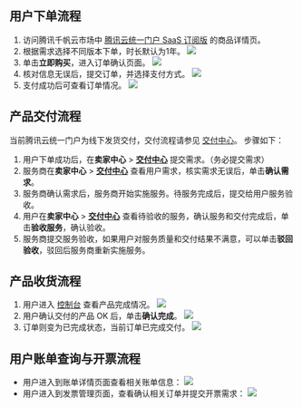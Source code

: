 ## 用户下单流程
1. 访问腾讯千帆云市场中 [腾讯云统一门户 SaaS 订阅版](https://market.cloud.tencent.com/products/33453) 的商品详情页。
2. 根据需求选择不同版本下单，时长默认为1年。
![](https://qcloudimg.tencent-cloud.cn/raw/4842c0cfbc83b9f59cf9209622828440.png)
3. 单击**立即购买**，进入订单确认页面。
![](https://qcloudimg.tencent-cloud.cn/raw/b0ffc266bdb13adc7def98ab0cca6058.png)
4. 核对信息无误后，提交订单，并选择支付方式。
![](https://qcloudimg.tencent-cloud.cn/raw/b067ef53ad7fe892b35cc18b2713773c.png)
5. 支付成功后可查看订单情况。
![](https://qcloudimg.tencent-cloud.cn/raw/d3fb08c51809c5d17f89a90db45461a9.png)


## 产品交付流程
当前腾讯云统一门户为线下发货交付，交付流程请参见 [交付中心](https://cloud.tencent.com/document/product/306/65846)。
步骤如下：
1. 用户下单成功后，在**卖家中心** > **[交付中心](https://console.cloud.tencent.com/servicemarket/deliver)** 提交需求。（务必提交需求）
2. 服务商在**卖家中心** > **[交付中心](https://console.cloud.tencent.com/serviceprovider/deliver)** 查看用户需求，核实需求无误后，单击**确认需求**。
3. 服务商确认需求后，服务商开始实施服务。待服务完成后，提交给用户服务验收。
4. 用户在**卖家中心** > **[交付中心](https://console.cloud.tencent.com/servicemarket/deliver)** 查看待验收的服务，确认服务和交付完成后，单击**验收服务**，确认验收。
5. 服务商提交服务验收，如果用户对服务质量和交付结果不满意，可以单击**驳回验收**，驳回后服务商重新实施服务。

## 产品收货流程
1. 用户进入 [控制台](https://console.cloud.tencent.com/servicemarket/services) 查看产品完成情况。
![](https://qcloudimg.tencent-cloud.cn/raw/cbbe2f0c61e676a03d668c464ccf2e6c.png)
2. 用户确认交付的产品 OK 后，单击**确认完成**。
![](https://qcloudimg.tencent-cloud.cn/raw/3585a5e04669e6ba583a5202fc732129.png)
3. 订单则变为已完成状态，当前订单已完成交付。
![](https://qcloudimg.tencent-cloud.cn/raw/dceabae18764b4164ffbc55516dd00b7.png)

## 用户账单查询与开票流程
- 用户进入到账单详情页面查看相关账单信息：
![](https://qcloudimg.tencent-cloud.cn/raw/5bb73d6163757fb2d9d0104c923f834b.png)
- 用户进入到发票管理页面，查看确认相关订单并提交开票需求：
![](https://qcloudimg.tencent-cloud.cn/raw/fd516ea9d3d0be613ca9a57d830720d0.png)
